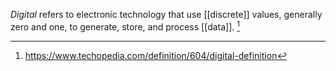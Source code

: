 *Digital* refers to electronic technology that use [[discrete]] values, generally zero and one, to generate, store, and process [[data]]. [^1]

[^1]: https://www.techopedia.com/definition/604/digital-definition